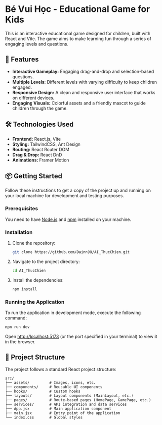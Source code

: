 # Bé Vui Học - Educational Game for Kids

This is an interactive educational game designed for children, built with React and Vite. The game aims to make learning fun through a series of engaging levels and questions.

## 🚀 Features

-   **Interactive Gameplay:** Engaging drag-and-drop and selection-based questions.
-   **Multiple Levels:** Different levels with varying difficulty to keep children engaged.
-   **Responsive Design:** A clean and responsive user interface that works on different devices.
-   **Engaging Visuals:** Colorful assets and a friendly mascot to guide children through the game.

## 🛠️ Technologies Used

-   **Frontend:** React.js, Vite
-   **Styling:** TailwindCSS, Ant Design
-   **Routing:** React Router DOM
-   **Drag & Drop:** React DnD
-   **Animations:** Framer Motion

## 📦 Getting Started

Follow these instructions to get a copy of the project up and running on your local machine for development and testing purposes.

### Prerequisites

You need to have [Node.js](https://nodejs.org/) and [npm](https://www.npmjs.com/) installed on your machine.

### Installation

1.  Clone the repository:
    ```sh
    git clone https://github.com/Dainn98/AI_ThucChien.git
    ```
2.  Navigate to the project directory:
    ```sh
    cd AI_ThucChien
    ```
3.  Install the dependencies:
    ```sh
    npm install
    ```

### Running the Application

To run the application in development mode, execute the following command:

```sh
npm run dev
```

Open [http://localhost:5173](http://localhost:5173) (or the port specified in your terminal) to view it in the browser.

## 📁 Project Structure

The project follows a standard React project structure:

```
src/
├── assets/         # Images, icons, etc.
├── components/     # Reusable UI components
├── hooks/          # Custom hooks
├── layouts/        # Layout components (MainLayout, etc.)
├── pages/          # Route-based pages (HomePage, GamePage, etc.)
├── services/       # API integration and data services
├── App.jsx         # Main application component
├── main.jsx        # Entry point of the application
└── index.css       # Global styles
